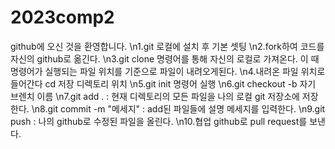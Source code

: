 # 2023comp2
github에 오신 것을 환영합니다.
\n1.git 로컬에 설치 후 기본 셋팅
\n2.fork하여 코드를 자신의 github로 옮긴다.
\n3.git clone 명령어를 통해 자신의 로컬로 가져온다. 이 때 명령어가 실행되는 파일 위치를 기준으로 파일이 내려오게된다. 
\n4.내려온 파일 위치로 들어간다 cd 저장 디렉토리 위치
\n5.git init 명령어 실행
\n6.git checkout -b 자기 브렌치 이름
\n7.git add . : 현재 디렉토리의 모든 파일을 나의 로컬 git 저장소에 저장한다. 
\n8.git commit -m "메세지" : add된 파일들에 설명 메세지를 입력한다. 
\n9.git push : 나의 github로 수정된 파일을 올린다. 
\n10.협업 github로 pull request를 보낸다. 
